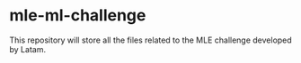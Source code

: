 # mle-ml-challenge
This repository will store all the files related to the MLE challenge developed by Latam.
